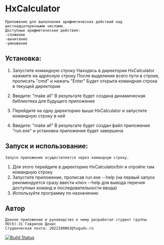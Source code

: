 # HxCalculator
	Приложение для выполнения арифметических действий над шестнадцатеричными числами.
	Доступные арифметические действия:
	-сложение
	-вычитание
	-умножение

## Установка:
1. Запустите командную строку
	Находясь в директории HxCalculator нажмите на адресную строку
	После выделения всего пути в строке, прописать "cmd" и нажать "Enter"
	Будет открыта командная строка в текущей директории

2. Введите: "make all"
	В результате будет создана динамическая библиотека для будущего приложения

3. Перейдите на одну директорию выше HxCalculator и запустите командную строку в ней

4. Введите: "make all"
	В результате будет создан файл приложения "run.exe" и установка приложения будет завершена

## Запуск и использование:
	Запуск приложение осуществляется через командную строку.

1. Для этого перейдите в директорию HxCalculator/bin и отройте там командную строку
2. Запустите приложение, прописав run.exe --help (на первый запуск рекомендуется сразу ввести ключ --help для вывода перечня доступных команд и последовательности ввода)
3. Используйте программу по назначению


## Автор
	Данное приложение и руководство к нему разработал студент группы ПО(б)-31 Гаврилов Денис
	Студенческая почта: 2022100063@togudv.ru

[![Build Status](https://travis-ci.com/github/GavrilovDR/GitLbs.svg?branch=master)](https://travis-ci.com/GavrilovDR/GitLbs)